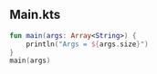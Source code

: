 ## Main.kts

```kotlin
fun main(args: Array<String>) {
    println("Args = ${args.size}")
}
main(args)

```